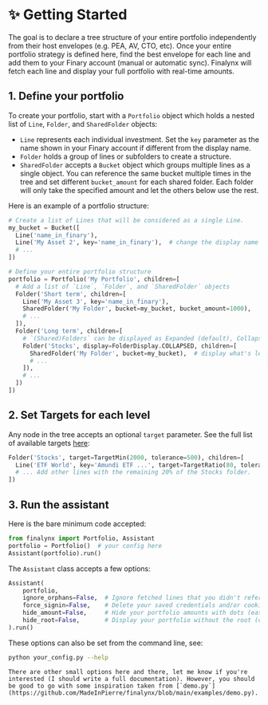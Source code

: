 # ✨ Getting Started

The goal is to declare a tree structure of your entire portfolio independently from their host envelopes (e.g. PEA, AV, CTO, etc). Once your entire portfolio strategy is defined here, find the best envelope for each line and add them to your Finary account (manual or automatic sync). Finalynx will fetch each line and display your full portfolio with real-time amounts.

## 1. Define your portfolio

To create your portfolio, start with a `Portfolio` object which holds a nested list of `Line`, `Folder`, and `SharedFolder` objects:
- `Line` represents each individual investment. Set the `key` parameter as the name shown in your Finary account if different from the display name.
- `Folder` holds a group of lines or subfolders to create a structure.
- `SharedFolder` accepts a `Bucket` object which groups multiple lines as a single object. You can reference the same bucket multiple times in the tree and set different `bucket_amount` for each shared folder. Each folder will only take the specified amount and let the others below use the rest.

Here is an example of a portfolio structure:
```python
# Create a list of Lines that will be considered as a single Line.
my_bucket = Bucket([
  Line('name_in_finary'),
  Line('My Asset 2', key='name_in_finary'),  # change the display name
  # ...
])

# Define your entire portfolio structure
portfolio = Portfolio('My Portfolio', children=[
  # Add a list of `Line`, `Folder`, and `SharedFolder` objects
  Folder('Short term', children=[
    Line('My Asset 3', key='name_in_finary'),
    SharedFolder('My Folder', bucket=my_bucket, bucket_amount=1000),
    # ...
  ]),
  Folder('Long term', children=[
    # `(Shared)Folders` can be displayed as Expanded (default), Collapsed, or as a Line
    Folder('Stocks', display=FolderDisplay.COLLAPSED, children=[
      SharedFolder('My Folder', bucket=my_bucket),  # display what's left in the bucket
      # ...
    ]),
    # ...
  ])
])
```

## 2. Set Targets for each level
Any node in the tree accepts an optional `target` parameter. See the full list of available targets [here](https://github.com/MadeInPierre/finalynx/blob/main/finalynx/portfolio/targets.py):

```python
Folder('Stocks', target=TargetMin(2000, tolerance=500), children=[
  Line('ETF World', key='Amundi ETF ...', target=TargetRatio(80, tolerance=5)),
  # ... Add other lines with the remaining 20% of the Stocks folder.
])
```

## 3. Run the assistant
Here is the bare minimum code accepted:
```python
from finalynx import Portfolio, Assistant
portfolio = Portfolio()  # your config here
Assistant(portfolio).run()
```

The `Assistant` class accepts a few options:
```python
Assistant(
    portfolio,
    ignore_orphans=False,  # Ignore fetched lines that you didn't reference in your portfolio.
    force_signin=False,    # Delete your saved credentials and/or cookies session.
    hide_amount=False,     # Hide your portfolio amounts with dots (easier to share).
    hide_root=False,       # Display your portfolio without the root (cosmetic preference).
).run()
```

These options can also be set from the command line, see:
```sh
python your_config.py --help
```

```{tip}
There are other small options here and there, let me know if you're interested (I should write a full documentation). However, you should be good to go with some inspiration taken from [`demo.py`](https://github.com/MadeInPierre/finalynx/blob/main/examples/demo.py).
```
